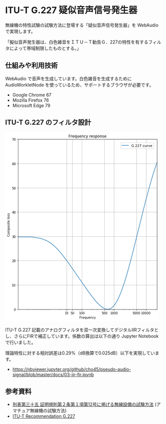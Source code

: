 ITU-T G.227 疑似音声信号発生器
==============================

無線機の特性試験の試験方法に登場する「疑似音声信号発生器」を WebAudio で実現します。

「擬似音声発生器は、白色雑音をＩＴＵ－Ｔ勧告Ｇ．227の特性を有するフィルタによって帯域制限したものとする。」

## 仕組みや利用技術

WebAudio で音声を生成しています。白色雑音を生成するために AudioWorkletNode を使っているため、サポートするブラウザが必要です。

 * Google Chrome 67
 * Mozilla Firefox 76
 * Microsoft Edge 79

## ITU-T G.227 のフィルタ設計

<img src="./docs/G.227-curve.png">

ITU-T G.227 記載のアナログフィルタを双一次変換してデジタルIIRフィルタとし、さらにFIRで補正しています。係数の算出は以下の通り Jupyter Notebook で行いました。

理論特性に対する相対誤差は0.29%（dB換算で0.025dB）以下を実現しています。

- https://nbviewer.jupyter.org/github/cho45/pseudo-audio-signal/blob/master/docs/03-iir-fir.ipynb

## 参考資料

 * <a href="https://www.tele.soumu.go.jp/resource/j/equ/tech/betu/35.pdf">別表第三十五 証明規則第２条第１項第12号に掲げる無線設備の試験方法</a> (アマチュア無線機の試験方法)
 * <a href="https://www.itu.int/rec/T-REC-G.227-198811-I/en">ITU-T Recommendation G.227</a>

